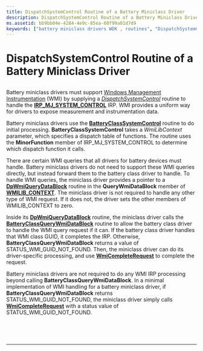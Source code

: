 ```yaml
---
title: DispatchSystemControl Routine of a Battery Miniclass Driver
description: DispatchSystemControl Routine of a Battery Miniclass Driver
ms.assetid: bb9bb04e-4284-4e9c-85ea-60f99a01d7d9
keywords: ["battery miniclass drivers WDK , routines", "DispatchSystemControl routine", "WMI WDK battery"]
---
```


# DispatchSystemControl Routine of a Battery Miniclass Driver


## <span id="ddk_dispatchsystemcontrol_routine_of_battery_miniclass_driver_dg"></span><span id="DDK_DISPATCHSYSTEMCONTROL_ROUTINE_OF_BATTERY_MINICLASS_DRIVER_DG"></span>


Battery miniclass drivers must support [Windows Management Instrumentation](https://msdn.microsoft.com/library/windows/hardware/ff547139) (WMI) by supplying a [*DispatchSystemControl*](https://msdn.microsoft.com/library/windows/hardware/ff543412) routine to handle the [**IRP\_MJ\_SYSTEM\_CONTROL**](https://msdn.microsoft.com/library/windows/hardware/ff550813) IRP. WMI provides a uniform way for drivers to expose measurement and instrumentation data.

Battery miniclass drivers use the [**BatteryClassSystemControl**](https://msdn.microsoft.com/library/windows/hardware/ff536270) routine to do initial processing. **BatteryClassSystemControl** takes a *WmiLibContext* parameter, which specifies a dispatch table of functions. The routine uses the **MinorFunction** member of IRP\_MJ\_SYSTEM\_CONTROL to determine which dispatch function it calls.

There are certain WMI queries that all drivers for battery devices must handle. Battery miniclass drivers do not need to support these WMI queries directly, but instead forward them to the battery class driver to handle. To handle WMI queries, the miniclass driver provides a pointer to a [**DpWmiQueryDataBlock**](https://msdn.microsoft.com/library/windows/hardware/ff544096) routine in the **QueryWmiDataBlock** member of [**WMILIB\_CONTEXT**](https://msdn.microsoft.com/library/windows/hardware/ff565813). The miniclass driver is not required to handle any other type of WMI request. If it does not, the driver sets the other members of WMILIB\_CONTEXT to zero.

Inside its [**DpWmiQueryDataBlock**](https://msdn.microsoft.com/library/windows/hardware/ff544096) routine, the miniclass driver calls the [**BatteryClassQueryWmiDataBlock**](https://msdn.microsoft.com/library/windows/hardware/ff536268) routine to allow the battery class driver to handle the WMI query request if it can. If the battery class driver handles that WMI class GUID, it completes the IRP. Otherwise, **BatteryClassQueryWmiDataBlock** returns a value of STATUS\_WMI\_GUID\_NOT\_FOUND. Then, the miniclass driver can do its driver-specific processing, and use [**WmiCompleteRequest**](https://msdn.microsoft.com/library/windows/hardware/ff565798) to complete the request.

Battery miniclass drivers are not required to do any WMI IRP processing beyond calling **BatteryClassQueryWmiDataBlock**. In a minimal implementation of WMI handling for a battery miniclass driver, if **BatteryClassQueryWmiDataBlock** returns STATUS\_WMI\_GUID\_NOT\_FOUND, the miniclass driver simply calls [**WmiCompleteRequest**](https://msdn.microsoft.com/library/windows/hardware/ff565798) with a status value of STATUS\_WMI\_GUID\_NOT\_FOUND.

 

 


--------------------



